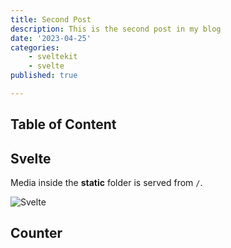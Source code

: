 ```yaml
---
title: Second Post
description: This is the second post in my blog
date: '2023-04-25'
categories: 
    - sveltekit
    - svelte
published: true

---
```


<script>
    import Counter from './counter.svelte'
</script>

## Table of Content

## Svelte 

Media inside the **static** folder is served from `/`.

![Svelte](favicon.png)

## Counter

<Counter />